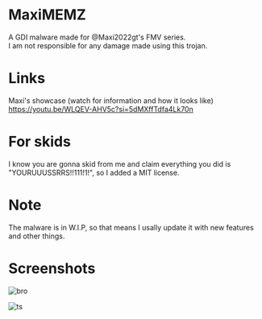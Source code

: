 # MaxiMEMZ
A GDI malware made for @Maxi2022gt's FMV series.
<br>I am not responsible for any damage made using this trojan.

# Links 
Maxi's showcase (watch for information and how it looks like)<br>https://youtu.be/WLQEV-AHV5c?si=5dMXffTdfa4Lk70n

# For skids
I know you are gonna skid from me and claim everything you did is "YOURUUUSSRRS!!111!1!", so I added a MIT license.

# Note
The malware is in W.I.P, so that means I usally update it with new features and other things.

# Screenshots
![bro](https://github.com/user-attachments/assets/1602429e-1a4d-4515-80ce-455b5b365301)

![ts](https://github.com/user-attachments/assets/ab5d000c-a794-4be3-9fb3-d89cf3c432b8)
